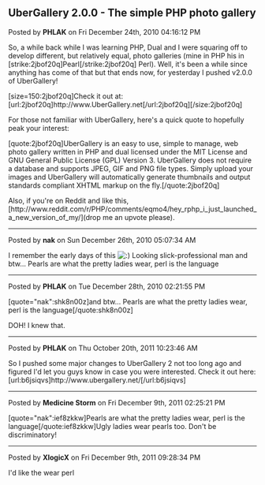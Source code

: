 ## UberGallery 2.0.0 - The simple PHP photo gallery
Posted by **PHLAK** on Fri December 24th, 2010 04:16:12 PM

So, a while back while I was learning PHP, Dual and I were squaring off to develop different, but relatively equal, photo galleries (mine in PHP his in [strike:2jbof20q]Pearl[/strike:2jbof20q] Perl).  Well, it's been a while since anything has come of that but that ends now, for yesterday I pushed v2.0.0 of UberGallery!

[size=150:2jbof20q]Check it out at: [url:2jbof20q]http&#58;//www&#46;UberGallery&#46;net[/url:2jbof20q][/size:2jbof20q]

For those not familiar with UberGallery, here's a quick quote to hopefully peak your interest:

[quote:2jbof20q]UberGallery is an easy to use, simple to manage, web photo gallery written in PHP and dual licensed under the MIT License and GNU General Public License (GPL) Version 3. UberGallery does not require a database and supports JPEG, GIF and PNG file types. Simply upload your images and UberGallery will automatically generate thumbnails and output standards compliant XHTML markup on the fly.[/quote:2jbof20q]

Also, if you're on Reddit and like this, [http&#58;//www&#46;reddit&#46;com/r/PHP/comments/eqmo4/hey_rphp_i_just_launched_a_new_version_of_my/](drop me an upvote please).

--------------------------------------------------------------------------------

Posted by **nak** on Sun December 26th, 2010 05:07:34 AM

I remember the early days of this <!-- s:) --><img src="{SMILIES_PATH}/icon_e_smile.gif" alt=":)" title="Smile" /><!-- s:) --> Looking slick-professional man and btw...
 Pearls are what the pretty ladies wear, perl is the language

--------------------------------------------------------------------------------

Posted by **PHLAK** on Tue December 28th, 2010 02:21:55 PM

[quote=&quot;nak&quot;:shk8n00z]and btw... Pearls are what the pretty ladies wear, perl is the language[/quote:shk8n00z]

DOH!  I knew that.

--------------------------------------------------------------------------------

Posted by **PHLAK** on Thu October 20th, 2011 10:23:46 AM

So I pushed some major changes to UberGallery 2 not too long ago and figured I'd let you guys know in case you were interested.  Check it out here: [url:b6jsiqvs]http&#58;//www&#46;ubergallery&#46;net/[/url:b6jsiqvs]

--------------------------------------------------------------------------------

Posted by **Medicine Storm** on Fri December 9th, 2011 02:25:21 PM

[quote=&quot;nak&quot;:ief8zkkw]Pearls are what the pretty ladies wear, perl is the language[/quote:ief8zkkw]Ugly ladies wear pearls too. Don't be discriminatory!

--------------------------------------------------------------------------------

Posted by **XlogicX** on Fri December 9th, 2011 09:28:34 PM

I'd like the wear perl
